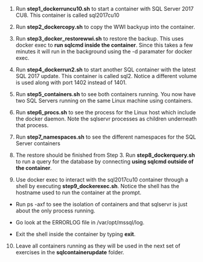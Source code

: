 1. Run **step1_dockerruncu10.sh** to start a container with SQL Server 2017 CU8. This container is called sql2017cu10

2. Run **step2_dockercopy.sh** to copy the WWI backyup into the container.

3. Run **step3_docker_restorewwi.sh** to restore the backup. This uses docker exec to **run sqlcmd inside the container**. Since this takes a few minutes it will run in the background using the -d paramater for docker exec.

4. Run **step4_dockerrun2.sh** to start another SQL container with the latest SQL 2017 update. This container is called sql2. Notice a different volume is used along with port 1402 instead of 1401.

5. Run **step5_containers.sh** to see both containers running. You now have two SQL Servers running on the same Linux machine using containers.

6. Run **step6_procs.sh** to see the process for the Linux host which include the docker daemon. Note the sqlservr processes as children underneath that process.

7. Run **step7_namespaces.sh** to see the different namespaces for the SQL Server containers

8. The restore should be finished from Step 3. Run **step8_dockerquery.sh** to run a query for the database by connecting **using sqlcmd outside of the container**.

9. Use docker exec to interact with the sql2017cu10 container through a shell by executing **step9_dockerexec.sh**. Notice the shell has the hostname used to run the container at the prompt.

- Run ps -axf to see the isolation of containers and that sqlservr is just about the only process running.

- Go look at the ERRORLOG file in /var/opt/mssql/log.

- Exit the shell inside the container by typing **exit**.

10. Leave all containers running as they will be used in the next set of exercises in the **sqlcontainerupdate** folder.
